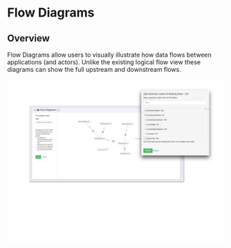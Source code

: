 # Flow Diagrams

## Overview

Flow Diagrams allow users to visually illustrate how data flows
between applications (and actors).  Unlike the existing logical 
flow view these diagrams can show the full upstream and downstream 
flows.    

![Screenshot](flow_diagram_screenshot.png)


